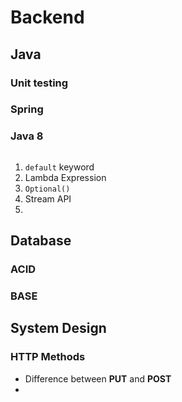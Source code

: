 # Backend


## Java



### Unit testing


### Spring


### Java 8

```java

```

1. `default` keyword
2. Lambda Expression
3. `Optional()`
4. Stream API
5. 



## Database

### ACID

### BASE


## System Design


### HTTP Methods


- Difference between **PUT** and **POST**
- 

### 

## 
